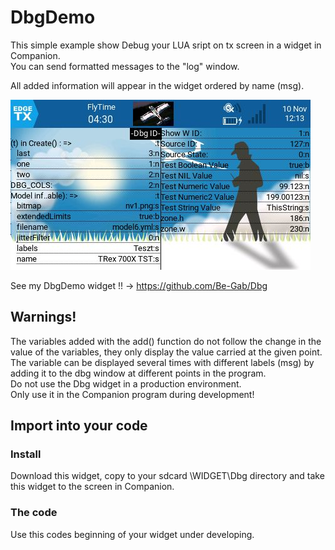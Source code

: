 # DbgDemo

This simple example show
Debug your LUA sript on tx screen in a widget in Companion.  
You can send formatted messages to the "log" window.  

All added information will appear in the widget ordered by name (msg).

![Image](./widget_screen_example.jpg)


See my DbgDemo widget !! -> https://github.com/Be-Gab/Dbg

## Warnings!
The variables added with the add() function do not follow the change in the value of the variables, they only display the value carried at the given point. The variable can be displayed several times with different labels (msg) by adding it to the dbg window at different points in the program.  
Do not use the Dbg widget in a production environment.  
Only use it in the Companion program during development!

## Import into your code
### Install
Download this widget, copy to your sdcard \WIDGET\Dbg directory and take this widget to the screen in Companion.
### The code

Use this codes beginning of your widget under developing.